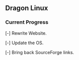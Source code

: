 ## Dragon Linux
### Current Progress

[-] Rewrite Website.

[-] Update the OS.

[-] Bring back SourceForge links.

